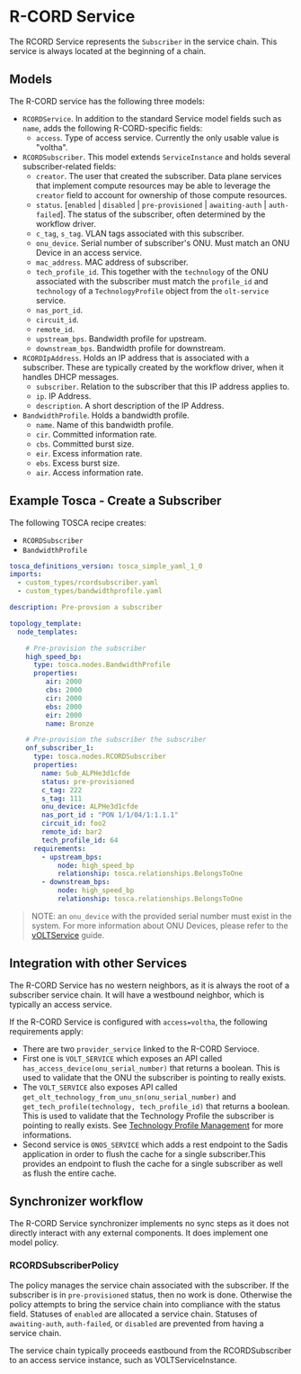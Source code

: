 # R-CORD Service

The RCORD Service represents the `Subscriber` in the service chain. This service is always located at the beginning of a chain.

## Models

The R-CORD service has the following three models:

- `RCORDService`. In addition to the standard Service model fields such as `name`, adds the following R-CORD-specific fields:
    - `access`. Type of access service. Currently the only usable value is "voltha".
- `RCORDSubscriber`. This model extends `ServiceInstance` and holds several subscriber-related fields:
    - `creator`. The user that created the subscriber. Data plane services that implement compute resources may be able to leverage the `creator` field to account for ownership of those compute resources.
    - `status`. [`enabled` | `disabled` | `pre-provisioned` | `awaiting-auth` | `auth-failed`]. The status of the subscriber, often determined by the workflow driver.
    - `c_tag`, `s_tag`. VLAN tags associated with this subscriber.
    - `onu_device`. Serial number of subscriber's ONU. Must match an ONU Device in an access service.
    - `mac_address`. MAC address of subscriber.
    - `tech_profile_id`. This together with the `technology` of the ONU associated with the subscriber must match the `profile_id` and `technology` of a `TechnologyProfile` object from the `olt-service` service.
    - `nas_port_id`.
    - `circuit_id`.
    - `remote_id`.
    - `upstream_bps`. Bandwidth profile for upstream.
    - `downstream_bps`. Bandwidth profile for downstream.
- `RCORDIpAddress`. Holds an IP address that is associated with a subscriber. These are typically created by the workflow driver, when it handles DHCP messages.
    - `subscriber`. Relation to the subscriber that this IP address applies to.
    - `ip`. IP Address.
    - `description`. A short description of the IP Address.
- `BandwidthProfile`. Holds a bandwidth profile.
    - `name`. Name of this bandwidth profile.
    - `cir`. Committed information rate.
    - `cbs`. Committed burst size.
    - `eir`. Excess information rate.
    - `ebs`. Excess burst size.
    - `air`. Access information rate.



## Example Tosca - Create a Subscriber

The following TOSCA recipe creates:

- `RCORDSubscriber`
- `BandwidthProfile`

```yaml
tosca_definitions_version: tosca_simple_yaml_1_0
imports:
  - custom_types/rcordsubscriber.yaml
  - custom_types/bandwidthprofile.yaml

description: Pre-provsion a subscriber

topology_template:
  node_templates:

    # Pre-provision the subscriber
    high_speed_bp:
      type: tosca.nodes.BandwidthProfile
      properties:
         air: 2000
         cbs: 2000
         cir: 2000
         ebs: 2000
         eir: 2000
         name: Bronze

    # Pre-provision the subscriber the subscriber
    onf_subscriber_1:
      type: tosca.nodes.RCORDSubscriber
      properties:
        name: Sub_ALPHe3d1cfde
        status: pre-provisioned
        c_tag: 222
        s_tag: 111
        onu_device: ALPHe3d1cfde
        nas_port_id : "PON 1/1/04/1:1.1.1"
        circuit_id: foo2
        remote_id: bar2
        tech_profile_id: 64
      requirements:
        - upstream_bps:
            node: high_speed_bp
            relationship: tosca.relationships.BelongsToOne
        - downstream_bps:
            node: high_speed_bp
            relationship: tosca.relationships.BelongsToOne
```

> NOTE: an `onu_device` with the provided serial number must exist in the system.
> For more information about ONU Devices, please refer to the
> [vOLTService](../olt-service/README.md) guide.

## Integration with other Services

The R-CORD Service has no western neighbors, as it is always the root of a subscriber service chain. It will have a westbound neighbor, which is typically an access service.

If the R-CORD Service is configured with `access=voltha`, the following requirements apply:

- There are two `provider_service` linked to the R-CORD Servioce.
- First one is `VOLT_SERVICE` which exposes an API called `has_access_device(onu_serial_number)`
  that returns a boolean. This is used to validate that the ONU the subscriber
  is pointing to really exists.
- The `VOLT_SERVICE` also exposes API called `get_olt_technology_from_unu_sn(onu_serial_number)` and `get_tech_profile(technology, tech_profile_id)`
  that returns a boolean. This is used to validate that the Technology Profile the subscriber
  is pointing to really exists. See [Technology Profile Management](https://github.com/opencord/voltha/tree/master/common/tech_profile) for more informations.
- Second service is `ONOS_SERVICE` which adds a rest endpoint to the Sadis application in order to flush the cache for a single subscriber.This provides an endpoint
  to flush the cache for a single subscriber as well as flush the entire cache.
## Synchronizer workflow

The R-CORD Service synchronizer implements no sync steps as it does not directly interact with any external components. It does implement one model policy.

### RCORDSubscriberPolicy

The policy manages the service chain associated with the subscriber. If the subscriber is in `pre-provisioned` status, then no work is done. Otherwise the policy attempts to bring the service chain into compliance with the status field. Statuses of `enabled` are allocated a service chain. Statuses of `awaiting-auth`, `auth-failed`, or `disabled` are prevented from having a service chain.

The service chain typically proceeds eastbound from the RCORDSubscriber to an access service instance, such as VOLTServiceInstance.



